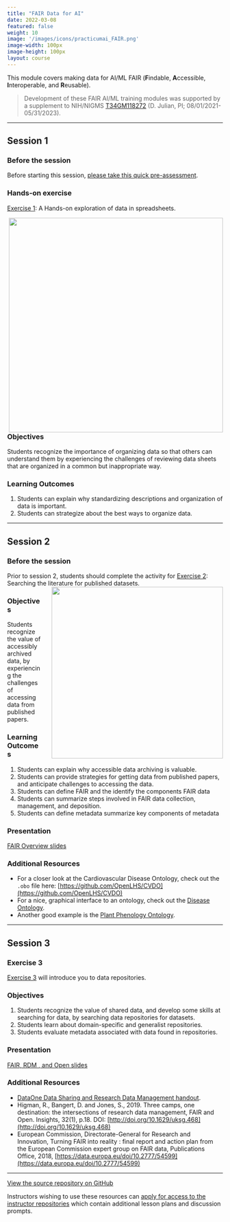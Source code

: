 ```yaml
---
title: "FAIR Data for AI"
date: 2022-03-08
featured: false
weight: 10
image: '/images/icons/practicumai_FAIR.png'
image-width: 100px
image-height: 100px
layout: course
---
```


This module covers making data for AI/ML FAIR (**F**indable, **A**ccessible, **I**nteroperable, and **R**eusable).

 > Development of these FAIR AI/ML training modules was supported by a supplement to NIH/NIGMS [T34GM118272](https://taggs.hhs.gov/Detail/AwardDetail?arg_AwardNum=T34GM118272&arg_ProgOfficeCode=127) (D. Julian, PI; 08/01/2021-05/31/2023).


<hr> 

## Session 1

### Before the session

Before starting this session, [please take this quick pre-assessment](https://ufl.qualtrics.com/jfe/form/SV_7aBxTBOI5K6ubNI).

### Hands-on exercise

[Exercise 1](/fair/FAIR_Exercise_1/): A Hands-on exploration of data in spreadsheets.

<a href='/fair/FAIR_Exercise_1/'><img src='/fair/images/np_Group_runners_Jacob_Lund_Photography_5QPlV0_free.jpg' align='right' width='500' style='padding: 0px 0px 0px 20px'></a>

### Objectives

Students recognize the importance of organizing data so that others can understand them by experiencing the challenges of reviewing data sheets that are organized in a common but inappropriate way.

### Learning Outcomes

1. Students can explain why standardizing descriptions and organization of data is important.
1. Students can strategize about the best ways to organize data.

<hr> 

## Session 2

### Before the session

Prior to session 2, students should complete the activity for [Exercise 2](/fair/FAIR_Exercise_2/): Searching the literature for published datasets.<a href='/fair/FAIR_Exercise_2/'><img src='/fair/images/fitness-tracker.png' align='right' width='400' style='padding: 0px 0px 0px 20px'></a>

### Objectives

Students recognize the value of accessibly archived data, by experiencing the challenges of accessing data from published papers.

### Learning Outcomes

1. Students can explain why accessible data archiving is valuable.
1. Students can provide strategies for getting data from published papers, and anticipate challenges to accessing the data.
1. Students can define FAIR and the identify the components FAIR data
1. Students can summarize steps involved in FAIR data collection, management, and deposition.
1. Students can define metadata summarize key components of metadata

### Presentation

[FAIR Overview slides](https://docs.google.com/presentation/d/1ikukDeyxKa4RCfpH0ehNa35lMbVNawwXaPA_XbGgaBs/edit?usp=sharing)

### Additional Resources

* For a closer look at the Cardiovascular Disease Ontology, check out the `.obo` file here: [https://github.com/OpenLHS/CVDO](https://github.com/OpenLHS/CVDO)
* For a nice, graphical interface to an ontology, check out the [Disease Ontology](https://disease-ontology.org/). 
* Another good example is the [Plant Phenology Ontology](https://www.ebi.ac.uk/ols/ontologies/ppo).

<hr> 

## Session 3

### Exercise 3

[Exercise 3](/fair/FAIR_Exercise_3/) will introduce you to data repositories.

### Objectives

1. Students recognize the value of shared data, and develop some skills at searching for data, by searching data repositories for datasets.
1. Students learn about domain-specific and generalist repositories.
1. Students evaluate metadata associated with data found in repositories.

### Presentation

[FAIR, RDM , and Open slides](https://docs.google.com/presentation/d/1YB07xuFdS2rzVshjzeFqU9qjh3OtFqUhG7OjzGKVGeQ/edit?usp=sharing)

### Additional Resources

* [DataOne Data Sharing and Research Data Management handout](/fair/handouts/L02_DataSharing_Handout.pdf).
* Higman, R., Bangert, D. and Jones, S., 2019. Three camps, one destination: the intersections of research data management, FAIR and Open. Insights, 32(1), p.18. DOI: [http://doi.org/10.1629/uksg.468](http://doi.org/10.1629/uksg.468)
* European Commission, Directorate-General for Research and Innovation, Turning FAIR into reality : final report and action plan from the European Commission expert group on FAIR data, Publications Office, 2018, [https://data.europa.eu/doi/10.2777/54599](https://data.europa.eu/doi/10.2777/54599)

<hr> 

[View the source repository on GitHub](https://github.com/PracticumAI/fair)

Instructors wishing to use these resources can [apply for access to the instructor repositories](/instructor_app/) which contain additional lesson plans and discussion prompts.
